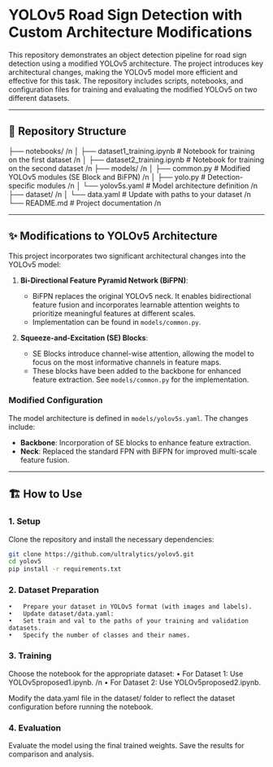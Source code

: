 # YOLOv5 Road Sign Detection with Custom Architecture Modifications

This repository demonstrates an object detection pipeline for road sign detection using a modified YOLOv5 architecture. The project introduces key architectural changes, making the YOLOv5 model more efficient and effective for this task. The repository includes scripts, notebooks, and configuration files for training and evaluating the modified YOLOv5 on two different datasets.

---

## 📂 Repository Structure
├── notebooks/ /n
│   ├── dataset1_training.ipynb      # Notebook for training on the first dataset /n
│   ├── dataset2_training.ipynb      # Notebook for training on the second dataset /n
├── models/ /n
│   ├── common.py                    # Modified YOLOv5 modules (SE Block and BiFPN) /n
│   ├── yolo.py                      # Detection-specific modules /n
│   └── yolov5s.yaml         # Model architecture definition /n 
├── dataset/ /n
│   └── data.yaml                    # Update with paths to your dataset /n
└── README.md                        # Project documentation /n

---

## ✨ Modifications to YOLOv5 Architecture

This project incorporates two significant architectural changes into the YOLOv5 model:

1. **Bi-Directional Feature Pyramid Network (BiFPN)**:
   - BiFPN replaces the original YOLOv5 neck. It enables bidirectional feature fusion and incorporates learnable attention weights to prioritize meaningful features at different scales.
   - Implementation can be found in `models/common.py`.

2. **Squeeze-and-Excitation (SE) Blocks**:
   - SE Blocks introduce channel-wise attention, allowing the model to focus on the most informative channels in feature maps.
   - These blocks have been added to the backbone for enhanced feature extraction. See `models/common.py` for the implementation.

### Modified Configuration
The model architecture is defined in `models/yolov5s.yaml`. The changes include:
- **Backbone**: Incorporation of SE blocks to enhance feature extraction.
- **Neck**: Replaced the standard FPN with BiFPN for improved multi-scale feature fusion.

---

## 🏗️ How to Use

### 1. Setup
Clone the repository and install the necessary dependencies:
```bash
git clone https://github.com/ultralytics/yolov5.git
cd yolov5
pip install -r requirements.txt
```
### 2. Dataset Preparation
	•	Prepare your dataset in YOLOv5 format (with images and labels).
	•	Update dataset/data.yaml:
	•	Set train and val to the paths of your training and validation datasets.
	•	Specify the number of classes and their names.

### 3. Training

Choose the notebook for the appropriate dataset:
	•	For Dataset 1: Use YOLOv5proposed1.ipynb. /n
	•	For Dataset 2: Use YOLOv5proposed2.ipynb.

Modify the data.yaml file in the dataset/ folder to reflect the dataset configuration before running the notebook.

### 4. Evaluation

Evaluate the model using the final trained weights. Save the results for comparison and analysis.
